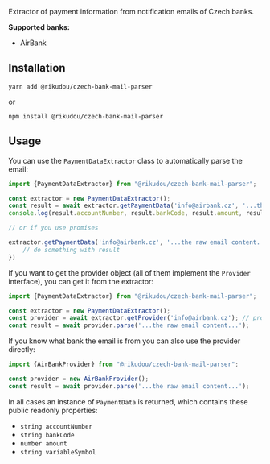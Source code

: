 Extractor of payment information from notification emails of Czech banks.

**Supported banks:**

- AirBank

## Installation

`yarn add @rikudou/czech-bank-mail-parser`

or

`npm install @rikudou/czech-bank-mail-parser`

## Usage

You can use the `PaymentDataExtractor` class to automatically parse the email:

```typescript
import {PaymentDataExtractor} from "@rikudou/czech-bank-mail-parser";

const extractor = new PaymentDataExtractor();
const result = await extractor.getPaymentData('info@airbank.cz', '...the raw email content...');
console.log(result.accountNumber, result.bankCode, result.amount, result.variableSymbol);

// or if you use promises

extractor.getPaymentData('info@airbank.cz', '...the raw email content...').then(result => {
    // do something with result
})
```

If you want to get the provider object (all of them implement the `Provider` interface), you can get it from the
extractor:

```typescript
import {PaymentDataExtractor} from "@rikudou/czech-bank-mail-parser";

const extractor = new PaymentDataExtractor();
const provider = await extractor.getProvider('info@airbank.cz'); // provider is now an instance of AirBankProvider
const result = await provider.parse('...the raw email content...');
```

If you know what bank the email is from you can also use the provider directly:

```typescript
import {AirBankProvider} from "@rikudou/czech-bank-mail-parser";

const provider = new AirBankProvider();
const result = await provider.parse('...the raw email content...');
```

In all cases an instance of `PaymentData` is returned, which contains these public readonly properties:

- `string accountNumber`
- `string bankCode`
- `number amount`
- `string variableSymbol`
